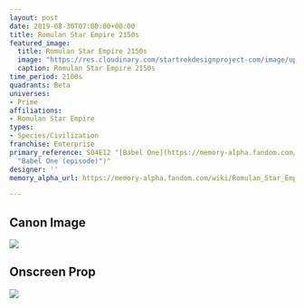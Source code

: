 ```yaml
---
layout: post
date: 2019-08-30T07:00:00+00:00
title: Romulan Star Empire 2150s
featured_image:
  title: Romulan Star Empire 2150s
  image: "https://res.cloudinary.com/startrekdesignproject-com/image/upload/v1567789944/RomulanEmpire2150s.png"
  caption: Romulan Star Empire 2150s
time_period: 2100s
quadrants: Beta
universes:
- Prime
affiliations:
- Romulan Star Empire
types:
- Species/Civilization
franchise: Enterprise
primary_reference: S04E12 "[Babel One](https://memory-alpha.fandom.com/wiki/Babel_One
  "Babel One (episode)")"
designer: ''
memory_alpha_url: https://memory-alpha.fandom.com/wiki/Romulan_Star_Empire

---
```

## Canon Image

![](https://res.cloudinary.com/startrekdesignproject-com/image/upload/v1567213183/RomulanEmpire2150s_ENT-Babel1.jpg)

## Onscreen Prop

![](https://res.cloudinary.com/startrekdesignproject-com/image/upload/v1567213183/RomulanEmpire2150s_ENT-Babel_Prop.jpg)